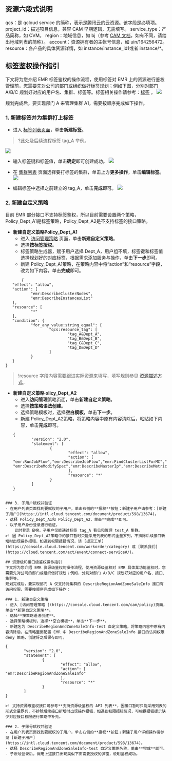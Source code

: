 ## 资源六段式说明
qcs：是 qcloud service 的简称，表示是腾讯云的云资源。该字段是必填项。
project_id：描述项目信息，兼容 CAM 早期逻辑，无需填写。
service_type：产品简称，如 CVM。
region：地域信息，如 bj（参考 [CAM 文档](https://www.tencentcloud.com/document/product/598)，如有不同，请给出地域列表的简称）。
account：资源拥有者的主帐号信息，如 uin/164256472。
resource：各产品的具体资源详情，如 instance/instance_id1或者 instance/*。

## 标签鉴权操作指引
下文将为您介绍 EMR 标签鉴权的操作流程，使用标签对 EMR 上的资源进行鉴权管理前，您需要先对公司的部门或组织做好标签规划；例如下图，分别对部门 A/B/C 规划好对应的用户名、集群、标签等。标签相关操作请参考：[标签](https://www.tencentcloud.com/document/product/651) 。
![](https://staticintl.cloudcachetci.com/yehe/backend-news/FgFf516_%E5%9B%BD%E9%99%85118.png)

规划完成后，要实现部门 A 来管理集群 A1，需要按顺序完成如下操作。
### 1. 新建标签并为集群打上标签
- 进入 [标签列表页面](https://console.cloud.tencent.com/tag/taglist)，单击**新建标签**。
>?此处及后续流程标签 tag_A 举例。
>
![](https://staticintl.cloudcachetci.com/yehe/backend-news/XSKB862_%E5%9B%BD%E9%99%85114.png)

- 输入标签键和标签值，单击**确定**即可创建成功。
![](https://staticintl.cloudcachetci.com/yehe/backend-news/D9bm400_%E5%9B%BD%E9%99%85115.png)

- 在 [集群列表](https://console.cloud.tencent.com/emr) 页面选择要打标签的集群，单击上方**更多操作**，单击**编辑标签**。
![](https://staticintl.cloudcachetci.com/yehe/backend-news/QfKb514_%E5%9B%BD%E9%99%85116.png)

- 编辑标签中选择之前建立的 tag_A，单击**完成**即可。
![](https://staticintl.cloudcachetci.com/yehe/backend-news/ZLaG643_%E5%9B%BD%E9%99%85117.png)

### 2. 新建自定义策略

目前 EMR 部分接口不支持标签鉴权，所以目前需要设置两个策略，Policy_Dept_A1是标签策略，Policy_Dept_A2是不支持标签的接口策略。
- **新建自定义策略Policy_Dept_A1**
    - 进入 [访问管理策略](https://console.cloud.tencent.com/cam/policy) 页面，单击**新建自定义策略**。
    - 选择**按标签授权**。
    - 标签策略生成器，赋予用户选择 Dept_A，用户组不填，标签键和标签值选择规划好的对应标签，根据需求添加服务与操作，单击**下一步**即可。
    - 新建 Policy_Dept_A1策略，在策略内容中将“action”和“resource”字段，改为如下内容，单击**完成**即可。   
 ```
		{
	"effect": "allow",
	"action": [
			"emr:DescribeClusterNodes",
			"emr:DescribeInstancesList"
	],
	"resource": [
			"*"
	],
	"condition": {
			"for_any_value:string_equal": {
					"qcs:resource_tag": [
							"tag_A&Dept_A",
							"tag_B&Dept_B",
							"tag_C&Dept_C",
							"tag_D&Dept_D"
					]
			}
	}
}
 ```
>!resource 字段内容需要跟进实际资源来填写，填写规则参见 [资源描述方式](https://intl.cloud.tencent.com/document/product/598/10606)。

- **新建自定义策略 olicy_Dept_A2**
    - 进入**访问管理**策略页面，单击**新建自定义策略**。
    - 选择**按策略语法创建**。
    - 选择策略模板时，选择**空白模板**，单击**下一步**。
    - 新建 Policy_Dept_A2策略，将策略内容中原有内容清除后，粘贴如下内容，单击**完成**即可。
    ```
    {
            "version": "2.0",
            "statement": [
                    {
                            "effect": "allow",
                            "action": [
    "emr:RunJobFlow","emr:DescribeJobFlow","emr:FindClusterListForMC","emr:EmrScaleoutClusterWithAuth","emr:CreateClusterForMC","emr:CheckSoftRelation","emr:DescribeK8sResourcePrice","emr:DescribePodSpecs","emr:DescribePodSpec","emr:DescribeTkeWhiteList","emr:GenerateCreateGoodsDetail","emr:DescribeLogSearchFileNames","emr:DescribeEMRInstancesExtra","emr:DescribeClusterHardwareInfo","emr:DescribeInstanceServiceRoleNames","emr:DescribeServiceComponents","emr:DescribeCompareMetricsList","emr:DescribeHeatMapMetricList","emr:DescribeHBaseRegionList","emr:DescribeAutoScaleWhiteList","emr:DescribeOptionalSpecWhiteList","emr:DescribeServiceOverview","emr:DescribeEMRInstances","emr:DescribeEMRNodeType","emr:DescribeEMRNodes","emr:DescribeStepByTimeRange","emr:DescribeClusterOverview","emr:DescribeEMRNodeOverview","emr:DescribeNodeHardwareInfo","emr:DescribeTopNMeta","emr:DescribeMetricDataAutoGranularity","emr:DescribeLogSearchTabs","emr:DescribeEMRHostOverview","emr:DescribeLogSearchRecords","emr:DescribeTopNByProcess","emr:DescribeDiskInfo","emr:DescribeMetricInfo","emr:DescribeInstanceServiceAbstract","emr:ModifyMetricMetaPerInstance","emr:DescribeOverviewData","emr:DescribeClusterHardwareType","emr:DescribeClusterEmergencyCallback","emr:DescribeTopNByHost","emr:DescribeHeatMapDistribution","emr:DescribeInstanceServiceRoleTable","emr:DescribeEmrSaleInfoExtend","emr:DescribeNodeAlias","emr:DescribeInstanceNodes","emr:DescribeKeyPairs","emr:DescribeHbaseTableMetricData","emr:DescribeHbaseMetricMeta","emr:DescribeEmrMetaDB","emr:CheckMetaDBNet","emr:ModifyEmrRole","emr:DescribeEmrRole","emr:DescribeDisasterRecoverGroup","emr:DescribeTags","emr:InquiryPriceCreateInstance","emr:GetCreateGoodsDetail","emr:DescribleAccountBalance","emr:DescribeSecurityGroup","emr:DescribeMetricData","emr:DescribeEmrSaleInfo","emr:DescribeCvmSpec","emr:DescribeCdbPrice","emr:CreateInstance","emr:CheckCustomConfig","emr:CheckCosInfo","emr:GetCreateGoodsDetailList","emr:GetScaleoutGoodsDetailList","emr:GetRenewGoodsDetailList","emr:UpdateWebProxyPassForMcController","emr:SubmitServiceParamsForMC","emr:ReleaseClusterForMC","emr:RestartServiceForMC","emr:GetNodeListForMcController","emr:GetMetricDataForMcController","emr:GetServiceGroupForMcController","emr:EmrDestroyTaskNodeWithAuth",
    "emr:DescribeModifySpec","emr:DescribeMasterIp","emr:DescribeMetricsDimension"
                            ],
                            "resource": "*"
                    }
            ]
    }
```

### 3. 子用户赋权并验证
- 在用户列表页面找到要赋权的子用户，单击右侧的**授权**按钮；新建子用户请参考：[新建子用户](https://intl.cloud.tencent.com/document/product/598/13674)。
- 选择 Policy_Dept_A1和 Policy_Dept_A2，单击**完成**即可。
- 以子用户身份登录进行验证。
    此时登录 EMR，子用户仅能通过标签 tag_A 看见和管理 test_A 集群。
>! 因 Policy_Dept_A2策略中的接口暂时只能采用列表的形式全量罗列，不排除后续接口新增时出现操作报错，如遇到权限报错情况，请 [提交工单](https://console.cloud.tencent.com/workorder/category) 或 [联系我们](https://cloud.tencent.com/act/event/connect-service#/)。

## 资源级和接口级鉴权操作指引
下文将为您介绍 EMR 资源级鉴权的操作流程，使用资源级鉴权对 EMR 具体某功能鉴权时，您需要先对公司的部门或组织做好规划；例如，分别对部门 A/B/C 规划好对应的用户名、接口、集群等。
规划完成后，要实现部门 A 仅支持对集群的 DescribeRegionAndZoneSaleInfo 接口有访问权限，需要按顺序完成如下操作：

### 1. 新建自定义策略
- 进入 [访问管理策略 ](https://console.cloud.tencent.com/cam/policy)页面，单击**新建自定义策略**。
- 选择**按策略语法创建**。
- 选择策略模板时，选择**空白模板**，单击**下一步**。
- 新建名为 DescribeRegionAndZoneSaleInfo-test 自定义策略，将策略内容中原有内容清除后，在策略里面配置 EMR 中 DescribeRegionAndZoneSaleInfo 接口的访问权限 deny 策略，创建好之后保存即可。
```
    {
            "version": "2.0",
            "statement": [
                    {
                            "effect": "allow",
                            "action": [
    "emr:DescribeRegionAndZoneSaleInfo"
                            ],
                            "resource": "*"
                    }
            ]
    }
```
>! 支持资源级鉴权接口可参考**支持资源级鉴权的 API 列表**，因接口暂时只能采用列表的形式全量罗列，不排除后续接口新增时出现操作报错，如遇到权限报错情况，可根据报错提示缺少对应接口权限进行策略中补充。

### 2. 子账号赋权并验证
- 在用户列表页面找到要赋权的子用户，单击右侧的**授权**按钮；新建子用户详细操作请参见 [新建子用户](https://intl.cloud.tencent.com/document/product/598/13674)。
- 选择 DescribeRegionAndZoneSaleInfo-test 自定义策略名称，单击**完成**即可。
- 子账号登录后，调用上述接口出现类似下面需要授权的弹窗，说明鉴权成功。
